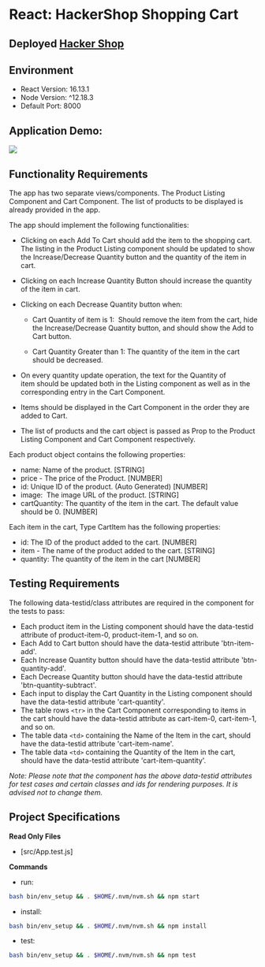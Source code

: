 # React: HackerShop Shopping Cart
## Deployed <a href="https://hackershop.netlify.app/" target="_blank">Hacker Shop</a>
## Environment 

- React Version: 16.13.1
- Node Version: ^12.18.3
- Default Port: 8000

## Application Demo:

![](https://hrcdn.net/s3_pub/istreet-assets/gMzCl_zemNrL_71YPagyqg/hackershop-shopping-cart.gif)

## Functionality Requirements

The app has two separate views/components. The Product Listing Component and Cart Component. The list of products to be displayed is already provided in the app. 

The app should implement the following functionalities:

- Clicking on each Add To Cart should add the item to the shopping cart. The listing in the Product Listing component should be updated to show the Increase/Decrease Quantity button and the quantity of the item in cart.
  
- Clicking on each Increase Quantity Button should increase the quantity of the item in cart. 
  
- Clicking on each Decrease Quantity button when:
  
  - Cart Quantity of item is 1:  Should remove the item from the cart, hide the Increase/Decrease Quantity button, and should show the Add to Cart button.
  
  - Cart Quantity Greater than 1: The quantity of the item in the cart should be decreased.
  
- On every quantity update operation, the text for the Quantity of item should be updated both in the Listing component as well as in the corresponding entry in the Cart Component.

- Items should be displayed in the Cart Component in the order they are added to Cart. 
  
- The list of products and the cart object is passed as Prop to the Product Listing Component and Cart Component respectively.

Each product object contains the following properties: 
- name: Name of the product. [STRING]
- price - The price of the Product. [NUMBER]
- id: Unique ID of the product. (Auto Generated) [NUMBER]
- image:  The image URL of the product. [STRING]
- cartQuantity: The quantity of the item in the cart. The default value should be 0. [NUMBER]

Each item in the cart, Type CartItem has the following properties:
- id: The ID of the product added to the cart. [NUMBER]
- item - The name of the product added to the cart. [STRING]
- quantity: The quantity of the item in the cart [NUMBER]

## Testing Requirements

The following data-testid/class attributes are required in the component for the tests to pass:
- Each product item in the Listing component should have the data-testid attribute of product-item-0, product-item-1, and so on.
- Each Add to Cart button should have the data-testid attribute 'btn-item-add'.
- Each Increase Quantity button should have the data-testid attribute 'btn-quantity-add'.
- Each Decrease Quantity button should have the data-testid attribute 'btn-quantity-subtract'.
- Each input to display the Cart Quantity in the Listing component should have the data-testid attribute 'cart-quantity'.
- The table rows `<tr>` in the Cart Component corresponding to items in the cart should have the data-testid attribute as cart-item-0, cart-item-1, and so on.
- The table data `<td>` containing the Name of the Item in the cart, should have the data-testid attribute 'cart-item-name'.
- The table data `<td>` containing the Quantity of the Item in the cart, should have the data-testid attribute 'cart-item-quantity'.
  
_Note: Please note that the component has the above data-testid attributes for test cases and certain classes and ids for rendering purposes. It is advised not to change them._


## Project Specifications

**Read Only Files**
- [src/App.test.js]

**Commands**
- run: 
```bash
bash bin/env_setup && . $HOME/.nvm/nvm.sh && npm start
```
- install: 
```bash
bash bin/env_setup && . $HOME/.nvm/nvm.sh && npm install
```
- test: 
```bash
bash bin/env_setup && . $HOME/.nvm/nvm.sh && npm test
```
